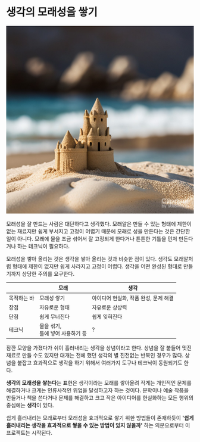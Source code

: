 # 생각의 모래성을 쌓기

![sand castle](/images/sandcastle2.jpg)

모래성을 잘 만드는 사람은 대단하다고 생각했다. 모래알은 만들 수 있는 형태에 제한이 없는 재료지만 쉽게 부서지고 고정이 어렵기 때문에 모래로 성을 만든다는 것은 간단한 일이 아니다. 모래에 물을 조금 섞어서 잘 고정되게 한다거나 튼튼한 기틀을 먼저 만든다거나 하는 테크닉이 필요하다.

모래성을 쌓아 올리는 것은 생각을 쌓아 올리는 것과 비슷한 점이 있다. 생각도 모래알처럼 형태에 제한이 없지만 쉽게 사라지고 고정이 어렵다. 생각을 어떤 완성된 형태로 만들기까지 상당한 주의를 요구한다.

|             | 모래                                 | 생각                                  |
| ----------- | ------------------------------------ | ------------------------------------- |
| 목적하는 바 | 모래성 쌓기                          | 아이디어 현실화, 작품 완성, 문제 해결 |
| 장점        | 자유로운 형태                        | 자유로운 상상력                       |
| 단점        | 쉽게 무너진다                        | 쉽게 잊혀진다                         |
| 테크닉      | 물을 섞기, <br>틀에 넣어 사용하기 등 | ?                                     |


잠깐 모양을 가졌다가 쉬이 흘러내리는 생각을 상념이라고 한다. 상념을 잘 붙들어 멋진 재료로 만들 수도 있지만 대개는 전에 했던 생각의 별 진전없는 반복인 경우가 많다. 상념을 붙잡고 효과적으로 생각을 하기 위해서 여러가지 도구나 테크닉이 동원되기도 한다.

**생각의 모래성을 쌓는다**는 표현은 생각이라는 모래를 쌓아올려 작게는 개인적인 문제를 해결하거나 크게는 인류사적인 위업을 달성하고자 하는 것이다. 문학이나 예술 작품을 만들거나 책을 쓴다거나 문제를 해결하고 크고 작은 아이디어를 현실화하는 모든 행위의 중심에는 **생각**이 있다.

쉽게 흘러내리는 모래로부터 모래성을 효과적으로 쌓기 위한 방법들이 존재하듯이 **'쉽게 흘러내리는 생각을 효과적으로 쌓을 수 있는 방법이 있지 않을까'** 하는 의문으로부터 이 프로젝트는 시작된다.
